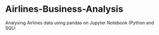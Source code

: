 # Airlines-Business-Analysis
Analysing Airlines data using pandas on Jupyter Notebook (Python and SQL)
